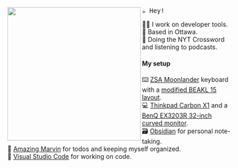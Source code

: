 <img align="left" width="300" src="https://i.postimg.cc/pdQvRZgG/Lucas-Octocat.png"> <samp> :coffee: Hey! <br>

  :man_technologist: I work on developer tools.<br>
  :city_sunrise: Based in Ottawa.<br>
  :jigsaw: Doing the NYT Crossword and listening to podcasts.<br>
  
#### My setup

  :keyboard: [ZSA Moonlander](https://www.zsa.io/moonlander/) keyboard with a [modified BEAKL 15 layout](https://configure.zsa.io/moonlander/layouts/wERmj/latest/0).<br>
  :computer: [Thinkpad Carbon X1](https://www.lenovo.com/ca/en/laptops/thinkpad/thinkpad-x1/X1-Carbon-Gen-8-/p/22TP2X1X1C8) and a [BenQ EX3203R 32-inch curved monitor](https://www.benq.com/en-ca/monitor/gaming/ex3203r.html).<br>
  :card_file_box: [Obsidian](https://obsidian.md/) for personal note-taking.<br>
  :date: [Amazing Marvin](https://amazingmarvin.com/) for todos and keeping myself organized.<br>
  :notebook_with_decorative_cover: [Visual Studio Code](https://code.visualstudio.com/) for working on code.
